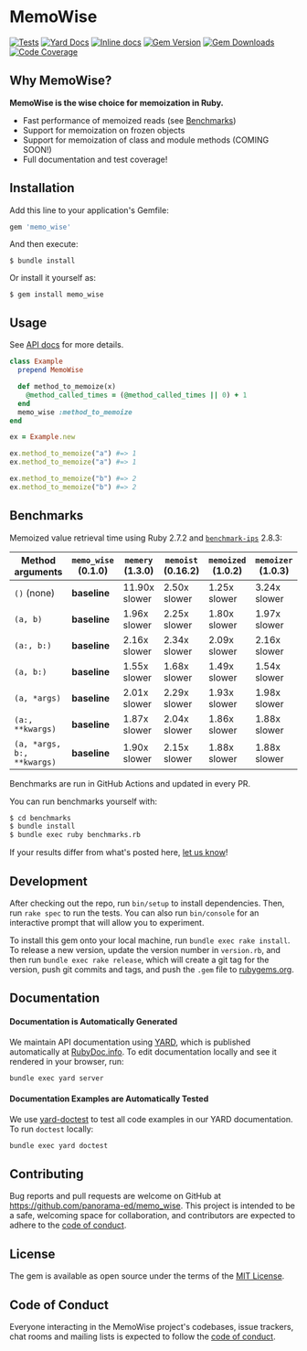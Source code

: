 # MemoWise

[![Tests](https://github.com/panorama-ed/memo_wise/workflows/Main/badge.svg)](https://github.com/panorama-ed/memo_wise/actions?query=workflow%3AMain)
[![Yard Docs](http://img.shields.io/badge/yard-docs-blue.svg)](http://rubydoc.info/github/panorama-ed/memo_wise)
[![Inline docs](http://inch-ci.org/github/panorama-ed/memo_wise.svg?branch=main)](http://inch-ci.org/github/panorama-ed/memo_wise)
[![Gem Version](https://img.shields.io/gem/v/memo_wise.svg)](https://rubygems.org/gems/memo_wise)
[![Gem Downloads](https://img.shields.io/gem/dt/memo_wise.svg)](https://rubygems.org/gems/memo_wise)
[![Code Coverage](https://codecov.io/gh/panorama-ed/memo_wise/branch/main/graph/badge.svg)](https://codecov.io/gh/panorama-ed/memo_wise)


## Why MemoWise?

**MemoWise is the wise choice for memoization in Ruby.**

  * Fast performance of memoized reads (see [Benchmarks](#benchmarks))
  * Support for memoization on frozen objects
  * Support for memoization of class and module methods (COMING SOON!)
  * Full documentation and test coverage!

## Installation

Add this line to your application's Gemfile:

```ruby
gem 'memo_wise'
```

And then execute:

    $ bundle install

Or install it yourself as:

    $ gem install memo_wise

## Usage

See [API docs](https://rubydoc.info/github/panorama-ed/memo_wise/MemoWise) for more details.

```ruby
class Example
  prepend MemoWise

  def method_to_memoize(x)
    @method_called_times = (@method_called_times || 0) + 1
  end
  memo_wise :method_to_memoize
end

ex = Example.new

ex.method_to_memoize("a") #=> 1
ex.method_to_memoize("a") #=> 1

ex.method_to_memoize("b") #=> 2
ex.method_to_memoize("b") #=> 2
```

## Benchmarks

Memoized value retrieval time using Ruby 2.7.2 and
[`benchmark-ips`](https://github.com/evanphx/benchmark-ips) 2.8.3:

|Method arguments|**`memo_wise` (0.1.0)**|`memery` (1.3.0)|`memoist` (0.16.2)|`memoized` (1.0.2)|`memoizer` (1.0.3)|
|--|--|--|--|--|--|
|`()` (none)|**baseline**|11.90x slower|2.50x slower|1.25x slower|3.24x slower|
|`(a, b)`|**baseline**|1.96x slower|2.25x slower|1.80x slower|1.97x slower|
|`(a:, b:)`|**baseline**|2.16x slower|2.34x slower|2.09x slower|2.16x slower|
|`(a, b:)`|**baseline**|1.55x slower|1.68x slower|1.49x slower|1.54x slower|
|`(a, *args)`|**baseline**|2.01x slower|2.29x slower|1.93x slower|1.98x slower|
|`(a:, **kwargs)`|**baseline**|1.87x slower|2.04x slower|1.86x slower|1.88x slower|
|`(a, *args, b:, **kwargs)`|**baseline**|1.90x slower|2.15x slower|1.88x slower|1.88x slower|

Benchmarks are run in GitHub Actions and updated in every PR.

You can run benchmarks yourself with:

```bash
$ cd benchmarks
$ bundle install
$ bundle exec ruby benchmarks.rb
```

If your results differ from what's posted here,
[let us know](https://github.com/panorama-ed/memo_wise/issues/new)!

## Development

After checking out the repo, run `bin/setup` to install dependencies. Then, run
`rake spec` to run the tests. You can also run `bin/console` for an interactive
prompt that will allow you to experiment.

To install this gem onto your local machine, run `bundle exec rake install`. To
release a new version, update the version number in `version.rb`, and then run
`bundle exec rake release`, which will create a git tag for the version, push
git commits and tags, and push the `.gem` file to
[rubygems.org](https://rubygems.org).

## Documentation

#### Documentation is Automatically Generated

We maintain API documentation using [YARD](https://yardoc.org/), which is
published automatically at
[RubyDoc.info](https://rubydoc.info/github/panorama-ed/memo_wise/main). To edit
documentation locally and see it rendered in your browser, run:

```bash
bundle exec yard server
```

#### Documentation Examples are Automatically Tested

We use [yard-doctest](https://github.com/p0deje/yard-doctest) to test all
code examples in our YARD documentation. To run `doctest` locally:

```bash
bundle exec yard doctest
```

## Contributing

Bug reports and pull requests are welcome on GitHub at
https://github.com/panorama-ed/memo_wise. This project is intended to be a safe,
welcoming space for collaboration, and contributors are expected to adhere to
the [code of conduct](https://github.com/panorama-ed/memo_wise/blob/main/CODE_OF_CONDUCT.md).

## License

The gem is available as open source under the terms of the [MIT License](https://opensource.org/licenses/MIT).

## Code of Conduct

Everyone interacting in the MemoWise project's codebases, issue trackers, chat
rooms and mailing lists is expected to follow the
[code of conduct](https://github.com/panorama-ed/memo_wise/blob/main/CODE_OF_CONDUCT.md).
